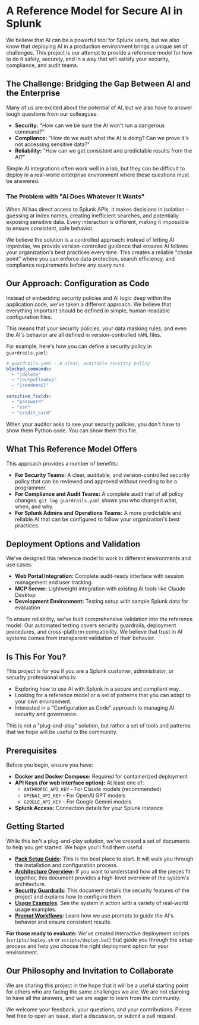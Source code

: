 # A Reference Model for Secure AI in Splunk

We believe that AI can be a powerful tool for Splunk users, but we also know that deploying AI in a production environment brings a unique set of challenges. This project is our attempt to provide a reference model for how to do it safely, securely, and in a way that will satisfy your security, compliance, and audit teams.

## The Challenge: Bridging the Gap Between AI and the Enterprise

Many of us are excited about the potential of AI, but we also have to answer tough questions from our colleagues:

*   **Security:** "How can we be sure the AI won't run a dangerous command?"
*   **Compliance:** "How do we audit what the AI is doing? Can we prove it's not accessing sensitive data?"
*   **Reliability:** "How can we get consistent and predictable results from the AI?"

Simple AI integrations often work well in a lab, but they can be difficult to deploy in a real-world enterprise environment where these questions must be answered.

### The Problem with "AI Does Whatever It Wants"

When AI has direct access to Splunk APIs, it makes decisions in isolation - guessing at index names, creating inefficient searches, and potentially exposing sensitive data. Every interaction is different, making it impossible to ensure consistent, safe behavior.

We believe the solution is a controlled approach: instead of letting AI improvise, we provide version-controlled guidance that ensures AI follows your organization's best practices every time. This creates a reliable "choke point" where you can enforce data protection, search efficiency, and compliance requirements before any query runs.

## Our Approach: Configuration as Code

Instead of embedding security policies and AI logic deep within the application code, we've taken a different approach. We believe that everything important should be defined in simple, human-readable configuration files.

This means that your security policies, your data masking rules, and even the AI's behavior are all defined in version-controlled `YAML` files.

For example, here's how you can define a security policy in `guardrails.yaml`:

```yaml
# guardrails.yaml - A clear, auditable security policy
blocked_commands:
  - "|delete"
  - "|outputlookup"
  - "|sendemail"

sensitive_fields:
  - "password"
  - "ssn"
  - "credit_card"
```

When your auditor asks to see your security policies, you don't have to show them Python code. You can show them this file.

## What This Reference Model Offers

This approach provides a number of benefits:

*   **For Security Teams:** A clear, auditable, and version-controlled security policy that can be reviewed and approved without needing to be a programmer.
*   **For Compliance and Audit Teams:** A complete audit trail of all policy changes. `git log guardrails.yaml` shows you who changed what, when, and why.
*   **For Splunk Admins and Operations Teams:** A more predictable and reliable AI that can be configured to follow your organization's best practices.

## Deployment Options and Validation

We've designed this reference model to work in different environments and use cases:

*   **Web Portal Integration:** Complete audit-ready interface with session management and user tracking
*   **MCP Server:** Lightweight integration with existing AI tools like Claude Desktop
*   **Development Environment:** Testing setup with sample Splunk data for evaluation

To ensure reliability, we've built comprehensive validation into the reference model. Our automated testing covers security guardrails, deployment procedures, and cross-platform compatibility. We believe that trust in AI systems comes from transparent validation of their behavior.

## Is This For You?

This project is for you if you are a Splunk customer, administrator, or security professional who is:

*   Exploring how to use AI with Splunk in a secure and compliant way.
*   Looking for a reference model or a set of patterns that you can adapt to your own environment.
*   Interested in a "Configuration as Code" approach to managing AI security and governance.

This is not a "plug-and-play" solution, but rather a set of tools and patterns that we hope will be useful to the community.

## Prerequisites

Before you begin, ensure you have:

*   **Docker and Docker Compose:** Required for containerized deployment
*   **API Keys (for web interface option):** At least one of:
    *   `ANTHROPIC_API_KEY` - For Claude models (recommended)
    *   `OPENAI_API_KEY` - For OpenAI GPT models
    *   `GOOGLE_API_KEY` - For Google Gemini models
*   **Splunk Access:** Connection details for your Splunk instance

## Getting Started

While this isn't a plug-and-play solution, we've created a set of documents to help you get started. We hope you'll find them useful.

*   **[Pack Setup Guide](docs/pack-setup.md):** This is the best place to start. It will walk you through the installation and configuration process.
*   **[Architecture Overview](docs/architecture.md):** If you want to understand how all the pieces fit together, this document provides a high-level overview of the system's architecture.
*   **[Security Guardrails](docs/security-guardrails.md):** This document details the security features of the project and explains how to configure them.
*   **[Usage Examples](docs/examples.md):** See the system in action with a variety of real-world usage examples.
*   **[Prompt Workflows](docs/prompt-workflows.md):** Learn how we use prompts to guide the AI's behavior and ensure consistent results.

**For those ready to evaluate:** We've created interactive deployment scripts (`scripts/deploy.sh` or `scripts/deploy.bat`) that guide you through the setup process and help you choose the right deployment option for your environment.

## Our Philosophy and Invitation to Collaborate

We are sharing this project in the hope that it will be a useful starting point for others who are facing the same challenges we are. We are not claiming to have all the answers, and we are eager to learn from the community.

We welcome your feedback, your questions, and your contributions. Please feel free to open an issue, start a discussion, or submit a pull request.